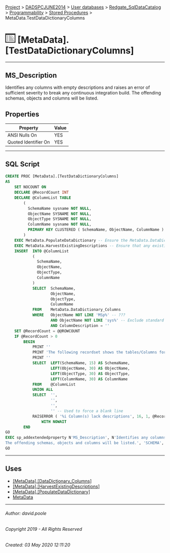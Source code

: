 #### 

[Project](../../../../../readme.md) > [DADSPCJUNE2014](../../../../readme.md) > [User databases](../../../readme.md) > [Redgate_SqlDataCatalog](../../readme.md) > [Programmability](../readme.md) > [Stored Procedures](Stored_Procedures.md) > MetaData.TestDataDictionaryColumns

# ![Stored Procedures](../../../../../Images/StoredProcedure32.png) [MetaData].[TestDataDictionaryColumns]

---

## <a name="#description"></a>MS_Description

Identifies any columns with empty descriptions and raises an error of sufficient severity to break any continuous integration build.
The offending schemas, objects and columns will be listed.

## <a name="#properties"></a>Properties

| Property | Value |
|---|---|
| ANSI Nulls On | YES |
| Quoted Identifier On | YES |


---

## <a name="#sqlscript"></a>SQL Script

```sql
CREATE PROC [MetaData].[TestDataDictionaryColumns]
AS 
    SET NOCOUNT ON
    DECLARE @RecordCount INT
    DECLARE @ColumnList TABLE
        (
          SchemaName sysname NOT NULL,
          ObjectName SYSNAME NOT NULL,
		  ObjectType SYSNAME NOT NULL,
          ColumnName sysname NOT NULL,
          PRIMARY KEY CLUSTERED ( SchemaName, ObjectName, ColumnName )
        )
    EXEC MetaData.PopulateDataDictionary -- Ensure the MetaData.DataDictionary tables are up-to-date.
	EXEC MetaData.HarvestExistingDescriptions -- Ensure that any existing descriptions are applied
    INSERT  INTO @ColumnList
            (
              SchemaName,
              ObjectName,
			  ObjectType,
              ColumnName
            )
            SELECT  SchemaName,
                    ObjectName,
					ObjectType,
                    ColumnName
            FROM    MetaData.DataDictionary_Columns
            WHERE   ObjectName NOT LIKE 'MSp%' -- ???
                    AND ObjectName NOT LIKE 'sys%' -- Exclude standard system tables.
                    AND ColumnDescription = ''
    SET @RecordCount = @@ROWCOUNT
    IF @RecordCount > 0 
        BEGIN
            PRINT ''
            PRINT 'The following recordset shows the tables/Columns for which data dictionary descriptions are missing'
            PRINT ''
            SELECT  LEFT(SchemaName, 15) AS SchemaName,
                    LEFT(ObjectName, 30) AS ObjectName,
					LEFT(ObjectType, 30) AS ObjectType,
                    LEFT(ColumnName, 30) AS ColumnName
            FROM    @ColumnList
            UNION ALL
            SELECT  '',
                    '',
                    '',
                    '' -- Used to force a blank line
            RAISERROR ( '%i Column(s) lack descriptions', 16, 1, @RecordCount )
                WITH NOWAIT
        END
GO
EXEC sp_addextendedproperty N'MS_Description', N'Identifies any columns with empty descriptions and raises an error of sufficient severity to break any continuous integration build.
The offending schemas, objects and columns will be listed.', 'SCHEMA', N'MetaData', 'PROCEDURE', N'TestDataDictionaryColumns', NULL, NULL
GO

```


---

## <a name="#uses"></a>Uses

* [[MetaData].[DataDictionary_Columns]](../../Tables/DataDictionary_Columns.md)
* [[MetaData].[HarvestExistingDescriptions]](HarvestExistingDescriptions.md)
* [[MetaData].[PopulateDataDictionary]](PopulateDataDictionary.md)
* [MetaData](../../Security/Schemas/MetaData.md)


---

###### Author:  david.poole

###### Copyright 2019 - All Rights Reserved

###### Created: 03 May 2020 12:11:20

